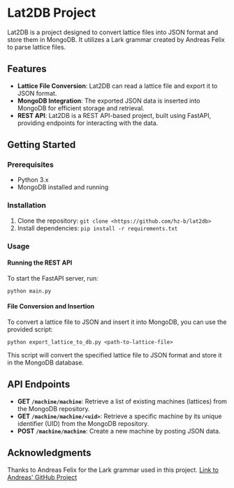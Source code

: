 <h1>Lat2DB Project</h1>

<p>Lat2DB is a project designed to convert lattice files into JSON format and store them in MongoDB. It utilizes a Lark grammar created by Andreas Felix to parse lattice files.</p>

<h2>Features</h2>

<ul>
  <li><strong>Lattice File Conversion</strong>: Lat2DB can read a lattice file and export it to JSON format.</li>
  <li><strong>MongoDB Integration</strong>: The exported JSON data is inserted into MongoDB for efficient storage and retrieval.</li>
  <li><strong>REST API</strong>: Lat2DB is a REST API-based project, built using FastAPI, providing endpoints for interacting with the data.</li>
</ul>

<h2>Getting Started</h2>

<h3>Prerequisites</h3>

<ul>
  <li>Python 3.x</li>
  <li>MongoDB installed and running</li>
</ul>

<h3>Installation</h3>

<ol>
  <li>Clone the repository: <code>git clone &lt;https://github.com/hz-b/lat2db&gt;</code></li>
  <li>Install dependencies: <code>pip install -r requirements.txt</code></li>
</ol>

<h3>Usage</h3>

<h4>Running the REST API</h4>

<p>To start the FastAPI server, run:</p>

<pre><code>python main.py
</code></pre>

<h4>File Conversion and Insertion</h4>

<p>To convert a lattice file to JSON and insert it into MongoDB, you can use the provided script:</p>

<pre><code>python export_lattice_to_db.py &lt;path-to-lattice-file&gt;
</code></pre>

<p>This script will convert the specified lattice file to JSON format and store it in the MongoDB database.</p>

<h2>API Endpoints</h2>

<ul>
  <li><strong>GET <code>/machine/machine</code></strong>: Retrieve a list of existing machines (lattices) from the MongoDB repository.</li>
  <li><strong>GET <code>/machine/machine/&lt;uid&gt;</code></strong>: Retrieve a specific machine by its unique identifier (UID) from the MongoDB repository.</li>
  <li><strong>POST <code>/machine/machine</code></strong>: Create a new machine by posting JSON data.</li>
</ul>

<h2>Acknowledgments</h2>

<p>Thanks to Andreas Felix for the Lark grammar used in this project. <a href="https://github.com/nobeam/latticejson/">Link to Andreas' GitHub Project</a></p>


